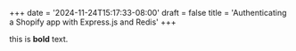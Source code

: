+++
date = '2024-11-24T15:17:33-08:00'
draft = false
title = 'Authenticating a Shopify app with Express.js and Redis'
+++

this is **bold** text.